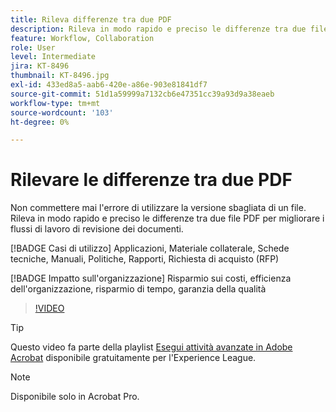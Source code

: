 ```yaml
---
title: Rileva differenze tra due PDF
description: Rileva in modo rapido e preciso le differenze tra due file PDF per migliorare i flussi di lavoro di revisione dei documenti
feature: Workflow, Collaboration
role: User
level: Intermediate
jira: KT-8496
thumbnail: KT-8496.jpg
exl-id: 433ed8a5-aab6-420e-a86e-903e81841df7
source-git-commit: 51d1a59999a7132cb6e47351cc39a93d9a38eaeb
workflow-type: tm+mt
source-wordcount: '103'
ht-degree: 0%

---
```


# Rilevare le differenze tra due PDF

Non commettere mai l&#39;errore di utilizzare la versione sbagliata di un file. Rileva in modo rapido e preciso le differenze tra due file PDF per migliorare i flussi di lavoro di revisione dei documenti.

[!BADGE Casi di utilizzo]
Applicazioni, Materiale collaterale, Schede tecniche, Manuali, Politiche, Rapporti, Richiesta di acquisto (RFP)

[!BADGE Impatto sull&#39;organizzazione]
Risparmio sui costi, efficienza dell&#39;organizzazione, risparmio di tempo, garanzia della qualità

>[!VIDEO](https://video.tv.adobe.com/v/337211?quality=12&learn=on&hidetitle=true)

>[!TIP]
>
>Questo video fa parte della playlist [Esegui attività avanzate in Adobe Acrobat](https://experienceleague.adobe.com/en/playlists/acrobat-peform-advanced-tasks) disponibile gratuitamente per l&#39;Experience League.

>[!NOTE]
>
>Disponibile solo in Acrobat Pro.
